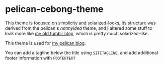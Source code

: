 pelican-cebong-theme
===============

This theme is focused on simplicity and solarized-looks, its structure was derived from the pelican's *notmyidea* theme, and I altered some stuff to look more like [my old tumblr blog](http://kecebongsoft.tumblr.com), which is pretty much solarized-like.

This theme is used for [my pelican blog](http://kecebongsoft.com). 

You can add a tagline below the title using `SITETAGLINE`, and add
additional footer information with `FOOTERTEXT`


